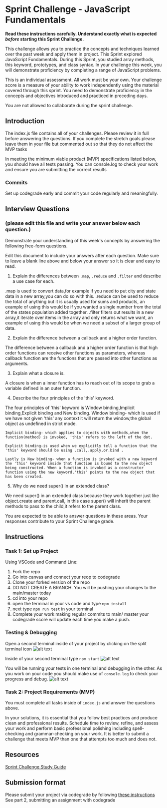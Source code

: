 # Sprint Challenge - JavaScript Fundamentals

**Read these instructions carefully. Understand exactly what is expected _before_ starting this Sprint Challenge.**

This challenge allows you to practice the concepts and techniques learned over the past week and apply them in project. This Sprint explored JavaScript Fundamentals. During this Sprint, you studied array methods, this keyword, prototypes, and class syntax. In your challenge this week, you will demonstrate proficiency by completing a range of JavaScript problems.

This is an individual assessment. All work must be your own. Your challenge score is a measure of your ability to work independently using the material covered through this sprint. You need to demonstrate proficiency in the concepts and objectives introduced and practiced in preceding days.

You are not allowed to collaborate during the sprint challenge. 

## Introduction

The index.js file contains all of your challenges. Please review it in full before answering the questions. If you complete the stretch goals please leave them in your file but commented out so that they do not affect the MVP tasks 

In meeting the minimum viable product (MVP) specifications listed below, you should have all tests passing. You can console.log to check your work and ensure you are submitting the correct results 

### Commits

Set up codegrade early and commit your code regularly and meaningfully. 

## Interview Questions
### (please edit this file and write your answer below each question.)
Demonstrate your understanding of this week's concepts by answering the following free-form questions.

Edit this document to include your answers after each question. Make sure to leave a blank line above and below your answer so it is clear and easy to read.

1. Explain the differences between `.map`, `.reduce` and `.filter` and describe a use case for each. 

.map is used to convert data,for example if you need to put city and state data in a new array,you can do so with this. .reduce can be used to reduce the total of anything but it is usually used for sums and products, an example of using this would be if you wanted a single number from the total of the states population added together. .filter filters out results in a new array,it iterate over items in the array and only returns what we want, an example of using this would be when we need a subset of a larger group of data.

2. Explain the difference between a callback and a higher order function.

The difference between a callback and a higher order function is that high order functions can receive other functions as parameters, whereas callback function are the functions that are passed into other functions as arguments.

3. Explain what a closure is.

A closure is when a inner function has to reach out of its scope to grab a variable defined in an outer function.

4. Describe the four principles of the 'this' keyword.

The four principles of 'this' keyword is Window binding,Implicit binding,Explicit binding and New binding. 
    Window binding- which is used if we have not given 'this' any context it will return the window,the global object as undefined in strict mode. 

    Implicit binding- which applies to objects with methods,when the function(method) is invoked, 'this' refers to the left of the dot. 

    Explicit binding-is used when we explicitly tell a function that the 'this' keyword should be using .call,.apply,or.bind .

    Lastly is New binding- when a function is invoked with a new keyword the 'this' keyword inside that function is bound to the new object being constructed. When a function is invoked as a constructor function using the new keyword,'this' points to the new object that has been created.

5. Why do we need super() in an extended class?

We need super() in an extended class because they work together just like object.create and parent.call, in this case super() will inherit the parent methods to pass to the child,it refers to the parent class.

You are expected to be able to answer questions in these areas. Your responses contribute to your Sprint Challenge grade. 

## Instructions

### Task 1: Set up Project

Using VSCode and Command Line:


1. Fork the repo
2. Go into canvas and connect your reop to codegrade
3. Clone your forked version of the repo
4. DO NOT CREATE A BRANCH. You will be pushing your changes to the main/master today
5. cd into your repo
6. open the terminal in your vs code and type `npm install`
7. next type `npm run test` in your terminal
8. Complete your work making regular commits to main/ master your codegrade score will update each time you make a push.


### Testing & Debugging

Open a second terminal inside of your project by clicking on the split terminal icon
![alt text](assets/split_terminal.png "Split Terminal")

Inside of your second terminal type `npm start` 
![alt text](assets/npm_start.png "type npm start")

You will be running your tests in one terminal and debugging in the other. As you work on your code you should make use of `console.log` to check your progress and debug.
![alt text](assets/tests_debug_terminal_final.png "your terminal should look like this")

### Task 2: Project Requirements (MVP)

You must complete all tasks inside of `index.js` and answer the questions above.

In your solutions, it is essential that you follow best practices and produce clean and professional results. Schedule time to review, refine, and assess your work and perform basic professional polishing including spell-checking and grammar-checking on your work. It is better to submit a challenge that meets MVP than one that attempts too much and does not.

## Resources
 
 [Sprint Challenge Study Guide](https://www.notion.so/lambdaschool/Unit-1-Sprint-3-Study-Guide-033a9a00659a4ef98c12eb97e49a6110)

## Submission format

Please submit your project via codegrade by following [these instructions](https://lambdaschool.notion.site/lambdaschool/Lambda-School-Git-Flow-Step-by-step-269f68ae3bf64eb689a8328715a179f9) See part 2, submitting an assignment with codegrade
